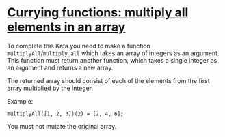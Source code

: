 # [Currying functions: multiply all elements in an array](https://www.codewars.com/kata/currying-functions-multiply-all-elements-in-an-array "https://www.codewars.com/kata/586909e4c66d18dd1800009b")

To complete this Kata you need to make a function `multiplyAll`/`multiply_all` which takes an array of integers as an argument. This function must return another function, which takes a single integer as an argument and returns a new array. 

The returned array should consist of each of the elements from the first array multiplied by the integer.

Example:

```
multiplyAll([1, 2, 3])(2) = [2, 4, 6];
```

You must not mutate the original array.